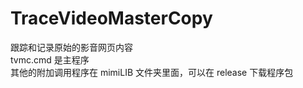 # TraceVideoMasterCopy
跟踪和记录原始的影音网页内容<br>
tvmc.cmd 是主程序<br>
其他的附加调用程序在 mimiLIB 文件夹里面，可以在 release 下载程序包<br>
